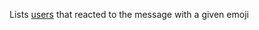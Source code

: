 Lists [users](https://discord.com/developers/docs/resources/user#user-object) that reacted to the message with a given emoji